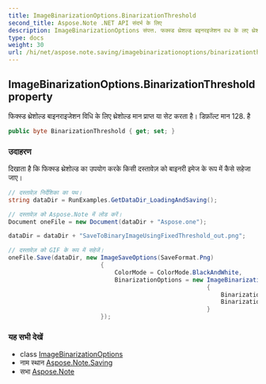 ```yaml
---
title: ImageBinarizationOptions.BinarizationThreshold
second_title: Aspose.Note .NET API संदर्भ के लिए
description: ImageBinarizationOptions संपत्त. फक्स्ड थ्रेशल्ड बइनरइजेशन वध के लए थ्रेशल्ड मन प्रप्त य सेट करत है डफ़ल्ट मन 128. है
type: docs
weight: 30
url: /hi/net/aspose.note.saving/imagebinarizationoptions/binarizationthreshold/
---
```

## ImageBinarizationOptions.BinarizationThreshold property

फिक्स्ड थ्रेशोल्ड बाइनराइजेशन विधि के लिए थ्रेशोल्ड मान प्राप्त या सेट करता है। डिफ़ॉल्ट मान 128. है

```csharp
public byte BinarizationThreshold { get; set; }
```

### उदाहरण

दिखाता है कि फिक्स्ड थ्रेशोल्ड का उपयोग करके किसी दस्तावेज़ को बाइनरी इमेज के रूप में कैसे सहेजा जाए।

```csharp
// दस्तावेज़ निर्देशिका का पथ।
string dataDir = RunExamples.GetDataDir_LoadingAndSaving();

// दस्तावेज़ को Aspose.Note में लोड करें।
Document oneFile = new Document(dataDir + "Aspose.one");

dataDir = dataDir + "SaveToBinaryImageUsingFixedThreshold_out.png";

// दस्तावेज़ को GIF के रूप में सहेजें।
oneFile.Save(dataDir, new ImageSaveOptions(SaveFormat.Png)
                          {
                              ColorMode = ColorMode.BlackAndWhite,
                              BinarizationOptions = new ImageBinarizationOptions()
                                                        {
                                                            BinarizationMethod = BinarizationMethod.FixedThreshold,
                                                            BinarizationThreshold = 123
                                                        }
                          });
```

### यह सभी देखें

* class [ImageBinarizationOptions](../)
* नाम स्थान [Aspose.Note.Saving](../../imagebinarizationoptions/)
* सभा [Aspose.Note](../../../)


